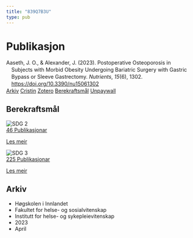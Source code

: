 ```yaml
---
title: "839Q7B3U"
type: pub
---
```

<h1>Publikasjon</h1>
<article id="csl-bib-container-839Q7B3U" class="csl-bib-container">
  <div class="csl-bib-body" style="line-height: 1.35; padding-left: 1em; text-indent:-1em;">
  <div class="csl-entry">Aaseth, J. O., &amp; Alexander, J. (2023). Postoperative Osteoporosis in Subjects with Morbid Obesity Undergoing Bariatric Surgery with Gastric Bypass or Sleeve Gastrectomy. <i>Nutrients</i>, <i>15</i>(6), 1302. <a href="https://doi.org/10.3390/nu15061302">https://doi.org/10.3390/nu15061302</a></div>
</div>
  <div class="csl-bib-buttons">
    <a href="#taxonomy-article-839Q7B3U" class="csl-bib-button">Arkiv</a>
    <a href alt="Cristin URL" class="csl-bib-button">Cristin</a>
    <a href alt="Zotero URL" class="csl-bib-button">Zotero</a>
    <a href="#sdg-article-839Q7B3U" class="csl-bib-button">Berekraftsmål</a>
    <a href="https://www.mdpi.com/2072-6643/15/6/1302/pdf?version=1678176398" class="csl-bib-button">Unpaywall</a>
  </div>
  <div id="csl-bib-meta-container-839Q7B3U"></div>
</article>
<div id="csl-bib-meta-839Q7B3U" class="csl-bib-meta">
  <article id="sdg-article-839Q7B3U" class="sdg-article">
    <h1>Berekraftsmål</h1>
    <div class="sdg-container"><div id="sdg2" class="sdg">
<img src="{{< params subfolder >}}images/sdg/sdg02_no.png" class="image" alt="SDG 2">
<div class="sdg-overlay">
<a href="{{< params subfolder >}}no/archive/?sdg=2#archive" class="sdg-publication-count"><span>46</span> Publikasjonar</a>
<p><a href="https://www.fn.no/om-fn/fns-baerekraftsmaal/utrydde-sult?lang=nno-NO" class="sdg-read-more">Les meir</a></p>
</div>
</div> <div id="sdg3" class="sdg">
<img src="{{< params subfolder >}}images/sdg/sdg03_no.png" class="image" alt="SDG 3">
<div class="sdg-overlay">
<a href="{{< params subfolder >}}no/archive/?sdg=3#archive" class="sdg-publication-count"><span>225</span> Publikasjonar</a>
<p><a href="https://www.fn.no/om-fn/fns-baerekraftsmaal/god-helse-og-livskvalitet?lang=nno-NO" class="sdg-read-more">Les meir</a></p>
</div>
</div></div>
  </article>
  <article id="taxonomy-article-839Q7B3U" class="taxonomy-article">
    <h1>Arkiv</h1>
    <ul>
      <li>Høgskolen i Innlandet</li>
      <li>Fakultet for helse- og sosialvitenskap</li>
      <li>Institutt for helse- og sykepleievitenskap</li>
      <li>2023</li>
      <li>April</li>
    </ul>
  </article>
</div>
